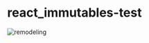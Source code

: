 # react_immutables-test

![remodeling](https://user-images.githubusercontent.com/117965391/209514463-96dccbb2-203f-4cbb-9e48-49d09b3f685e.png)
